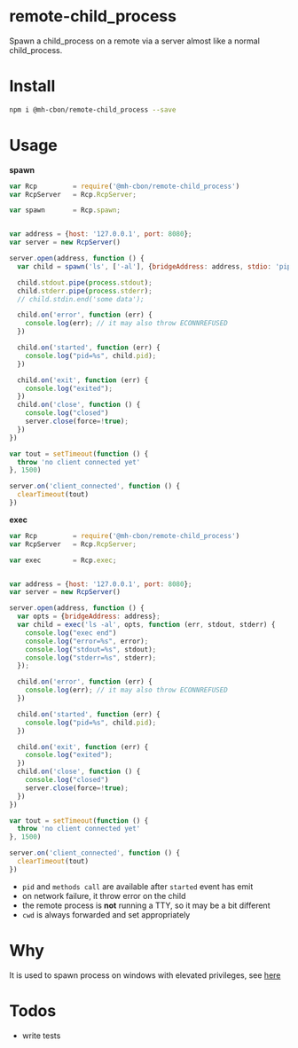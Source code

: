 # remote-child_process

Spawn a child_process on a remote via a server almost like a normal child_process.

# Install

```sh
npm i @mh-cbon/remote-child_process --save
```

# Usage

__spawn__

```js
var Rcp         = require('@mh-cbon/remote-child_process')
var RcpServer   = Rcp.RcpServer;

var spawn       = Rcp.spawn;


var address = {host: '127.0.0.1', port: 8080};
var server = new RcpServer()

server.open(address, function () {
  var child = spawn('ls', ['-al'], {bridgeAddress: address, stdio: 'pipe'});

  child.stdout.pipe(process.stdout);
  child.stderr.pipe(process.stderr);
  // child.stdin.end('some data');

  child.on('error', function (err) {
    console.log(err); // it may also throw ECONNREFUSED
  })

  child.on('started', function (err) {
    console.log("pid=%s", child.pid);
  })

  child.on('exit', function (err) {
    console.log("exited");
  })
  child.on('close', function () {
    console.log("closed")
    server.close(force=!true);
  })
})

var tout = setTimeout(function () {
  throw 'no client connected yet'
}, 1500)

server.on('client_connected', function () {
  clearTimeout(tout)
})

```

__exec__

```js
var Rcp         = require('@mh-cbon/remote-child_process')
var RcpServer   = Rcp.RcpServer;

var exec        = Rcp.exec;


var address = {host: '127.0.0.1', port: 8080};
var server = new RcpServer()

server.open(address, function () {
  var opts = {bridgeAddress: address};
  var child = exec('ls -al', opts, function (err, stdout, stderr) {
    console.log("exec end")
    console.log("error=%s", error);
    console.log("stdout=%s", stdout);
    console.log("stderr=%s", stderr);
  });

  child.on('error', function (err) {
    console.log(err); // it may also throw ECONNREFUSED
  })

  child.on('started', function (err) {
    console.log("pid=%s", child.pid);
  })

  child.on('exit', function (err) {
    console.log("exited");
  })
  child.on('close', function () {
    console.log("closed")
    server.close(force=!true);
  })
})

var tout = setTimeout(function () {
  throw 'no client connected yet'
}, 1500)

server.on('client_connected', function () {
  clearTimeout(tout)
})

```

- `pid` and `methods call` are available after `started` event has emit
- on network failure, it throw error on the child
- the remote process is __not__ running a TTY, so it may be a bit different
- `cwd` is always forwarded and set appropriately

# Why

It is used to spawn process on windows with elevated privileges, see [here](https://github.com/mh-cbon/aghfabsowecwn)

# Todos

- write tests

